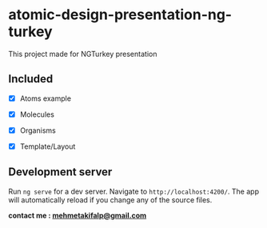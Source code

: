 # atomic-design-presentation-ng-turkey

This project made for NGTurkey presentation

## Included

- [x] Atoms example
- [x] Molecules
- [x] Organisms
- [x] Template/Layout


## Development server

Run `ng serve` for a dev server. Navigate to `http://localhost:4200/`. The app will automatically reload if you change any of the source files.


**contact me : mehmetakifalp@gmail.com**
